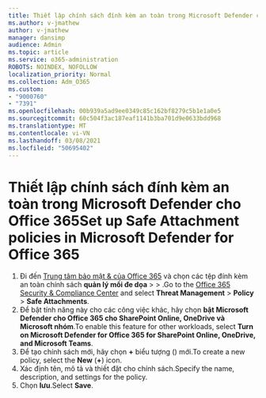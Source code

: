 ```yaml
---
title: Thiết lập chính sách đính kèm an toàn trong Microsoft Defender cho Office 365
ms.author: v-jmathew
author: v-jmathew
manager: dansimp
audience: Admin
ms.topic: article
ms.service: o365-administration
ROBOTS: NOINDEX, NOFOLLOW
localization_priority: Normal
ms.collection: Adm_O365
ms.custom:
- "9000760"
- "7391"
ms.openlocfilehash: 00b939a5ad9ee0349c85c162bf8279c5b1e1a0e5
ms.sourcegitcommit: 60c504f3ac187eaf1141b3ba701d9e0633bdd968
ms.translationtype: MT
ms.contentlocale: vi-VN
ms.lasthandoff: 03/08/2021
ms.locfileid: "50695402"
---
```

# <a name="set-up-safe-attachment-policies-in-microsoft-defender-for-office-365"></a><span data-ttu-id="28b96-102">Thiết lập chính sách đính kèm an toàn trong Microsoft Defender cho Office 365</span><span class="sxs-lookup"><span data-stu-id="28b96-102">Set up Safe Attachment policies in Microsoft Defender for Office 365</span></span>

1. <span data-ttu-id="28b96-103">Đi đến [Trung tâm bảo mật & của Office 365](https://go.microsoft.com/fwlink/p/?linkid=2077143) và chọn các tệp đính kèm an toàn chính sách **quản lý mối đe dọa**  >    >  .</span><span class="sxs-lookup"><span data-stu-id="28b96-103">Go to the [Office 365 Security & Compliance Center](https://go.microsoft.com/fwlink/p/?linkid=2077143) and select **Threat Management** > **Policy** > **Safe Attachments**.</span></span>
2. <span data-ttu-id="28b96-104">Để bật tính năng này cho các công việc khác, hãy chọn **bật Microsoft Defender cho Office 365 cho SharePoint Online, OneDrive và Microsoft nhóm**.</span><span class="sxs-lookup"><span data-stu-id="28b96-104">To enable this feature for other workloads, select **Turn on Microsoft Defender for Office 365 for SharePoint Online, OneDrive, and Microsoft Teams**.</span></span>
3. <span data-ttu-id="28b96-105">Để tạo chính sách mới, hãy chọn  **+** biểu tượng () mới.</span><span class="sxs-lookup"><span data-stu-id="28b96-105">To create a new policy, select the **New** (**+**) icon.</span></span>
4. <span data-ttu-id="28b96-106">Xác định tên, mô tả và thiết đặt cho chính sách.</span><span class="sxs-lookup"><span data-stu-id="28b96-106">Specify the name, description, and settings for the policy.</span></span>
5. <span data-ttu-id="28b96-107">Chọn **lưu**.</span><span class="sxs-lookup"><span data-stu-id="28b96-107">Select **Save**.</span></span>
